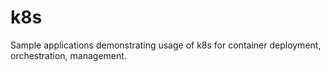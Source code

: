 # k8s
Sample applications demonstrating usage of k8s for container deployment, orchestration, management.
